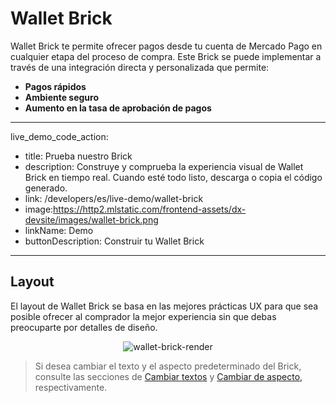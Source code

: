 # Wallet Brick

Wallet Brick te permite ofrecer pagos desde tu cuenta de Mercado Pago en cualquier etapa del proceso de compra. Este Brick se puede implementar a través de una integración directa y personalizada que permite:

* **Pagos rápidos**
* **Ambiente seguro**
* **Aumento en la tasa de aprobación de pagos**

---
live_demo_code_action:
 - title: Prueba nuestro Brick
 - description: Construye y comprueba la experiencia visual de Wallet Brick en tiempo real. Cuando esté todo listo, descarga o copia el código generado.
 - link: /developers/es/live-demo/wallet-brick
 - image:https://http2.mlstatic.com/frontend-assets/dx-devsite/images/wallet-brick.png
 - linkName: Demo
 - buttonDescription: Construir tu Wallet Brick
---

## Layout 

El layout de Wallet Brick se basa en las mejores prácticas UX para que sea posible ofrecer al comprador la mejor experiencia sin que debas preocuparte por detalles de diseño.

<center>

![wallet-brick-render](checkout-bricks/wallet-brick-render-es.png)

</center>

> Si desea cambiar el texto y el aspecto predeterminado del Brick, consulte las secciones de [Cambiar textos](/developers/es/docs/checkout-bricks/wallet-brick/additional-customization/change-texts) y [Cambiar de aspecto,](/developers/es/docs/checkout-bricks/wallet-brick/additional-customization/change-appearance) respectivamente.
